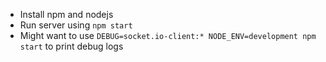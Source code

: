 - Install npm and nodejs
- Run server using `npm start`
- Might want to use `DEBUG=socket.io-client:* NODE_ENV=development npm start` to print debug logs
